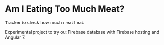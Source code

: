 # Am I Eating Too Much Meat?

Tracker to check how much meat I eat.

Experimental project to try out Firebase database with Firebase hosting and Angular 7.
